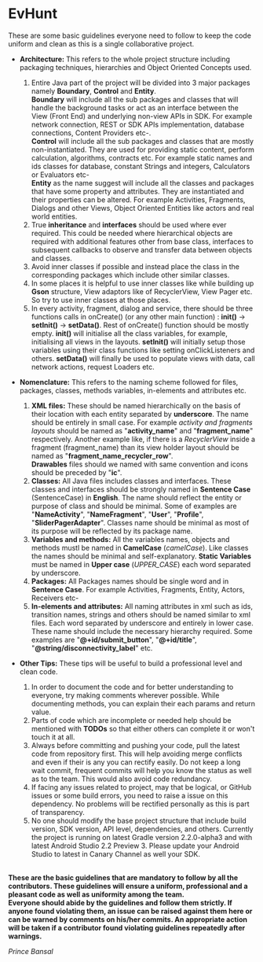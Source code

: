 # EvHunt

These are some basic guidelines everyone need to follow to keep the code uniform and clean as this is a single collaborative project.

- **Architecture:** This refers to the whole project structure including packaging techniques, hierarchies and Object Oriented Concepts used. 

   1. Entire Java part of the project will be divided into 3 major packages namely **Boundary**, **Control** and **Entity**. <br/>**Boundary** will include all the sub packages and classes that will handle the background tasks or act as an interface between the View (Front End) and underlying non-view APIs in SDK. For example network connection, REST or SDK APIs implementation, database connections, Content Providers etc-. <br/>**Control** will include all the sub packages and classes that are mostly non-instantiated. They are used for providing static content, perform calculation, algorithms,  contracts etc. For example static names and ids classes for database, constant Strings and integers, Calculators or Evaluators etc- <br/> **Entity** as the name suggest will include all the classes and packages that have some property and attributes. They are instantiated and their properties can be altered. For example Activities, Fragments, Dialogs and other Views, Object Oriented Entities like actors and real world entities.<br/>
  2. True **inheritance** and **interfaces** should be used where ever required. This could be needed where hierarchical objects are required with additional features other from base class, interfaces to subsequent callbacks to observe and transfer data between objects and classes.<br/>
  3. Avoid inner classes if possible and instead place the class in the corresponding packages which include other similar classes. <br/>
  4. In some places it is helpful to use inner classes like while building up **Gson** structure, View adaptors like of RecyclerView, View Pager etc. So try to use inner classes at those places.<br/>
  5.  In every activity, fragment, dialog and service, there should be three functions calls in onCreate() (or any other main function) : **init()** -> **setInit()** -> **setData()**. Rest of onCreate() function should be mostly empty. **init()** will initialise all the class variables, for example, initialising all views in the layouts. **setInit()** will initially setup those variables using their class functions like setting onClickListeners and others. **setData()** will finally be used to populate views with data, call network actions, request Loaders etc.

- **Nomenclature:** This refers to the naming scheme followed for files, packages, classes, methods variables, in-elements and attributes etc.
   1. **XML files:** These should be named hierarchically on the basis of their location with each entity separated by **underscore**. The name should be entirely in small case. For example *activity and fragments layouts* should be named as "**activity_name**" and "**fragment_name**" respectively. Another example like, if there is a *RecyclerView* inside a fragment (fragment_name) than its view holder layout should be named as "**fragment_name_recycler_row**". <br/>**Drawables** files should we named with same convention and icons should be preceded by "**ic**".
   2. **Classes:** All Java files includes classes and interfaces. These classes and interfaces should be strongly named in **Sentence Case** (SentenceCase) in **English**. The name should reflect the entity or purpose of class and should be minimal. Some of examples are "**NameActivity**", "**NameFragment**", "**User**", "**Profile**", "**SliderPagerAdapter**". Classes name should be minimal as most of its purpose will be reflected by its package name.
  3. **Variables and methods:** All the variables names, objects and methods mustl be named in **CamelCase** (*camelCase*). Like classes the names should be minimal and self-explanatory. **Static Variables** must be named in **Upper case** (*UPPER_CASE*) each word separated by underscore. 
   4. **Packages:** All Packages names should be single word and in **Sentence Case**. For example Activities, Fragments, Entity, Actors, Receivers etc-
   5. **In-elements and attributes:** All naming attributes in xml such as ids, transition names, strings and others should be named similar to xml files. Each word separated by underscore and entirely in lower case. These name should include the necessary hierarchy required. Some examples are "**@+id/submit_button**", "**@+id/title**", "**@string/disconnectivity_label**" etc.

- **Other Tips:** These tips will be useful to build a professional level and clean code.
  1. In order to document the code and for better understanding to everyone, try making comments wherever possible. While documenting methods, you can explain their each params and return value. 
  2. Parts of code which are incomplete or needed help should be mentioned with **TODOs** so that either others can complete it or won't touch it at all.
  3. Always before committing and pushing your code, pull the latest code from repository first. This will help avoiding merge conflicts and even if their is any you can rectify easily. Do not keep a long wait commit, frequent commits will help you know the status as well as to the team. This would also avoid code redundancy.
  4. If facing any issues related to project, may that be logical, or GitHub issues or some build errors, you need to raise a issue on this dependency. No problems will be rectified personally as this is part of transparency.
  5. No one should modify the base project structure that include build version, SDK version, API level, dependencies, and others. Currently the project is running on latest Gradle version 2.2.0-alpha3 and with latest Android Studio 2.2 Preview 3. Please update your Android Studio to latest in Canary Channel as well your SDK.<br/> <br/>
  

**These are the basic guidelines that are mandatory to  follow by all the contributors. These guidelines will ensure a uniform, professional and a pleasant code as well as uniformity among the team.**<br/>
**Everyone should abide by the guidelines and follow them strictly. If anyone found violating them, an issue can be raised against them here or can be warned by comments on his/her commits. An appropriate action will be taken if a contributor found violating guidelines repeatedly after warnings.**<br/>

*Prince Bansal* 
